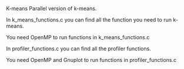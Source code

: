 K-means
Parallel version of k-means.

In k_means_functions.c you can find all the function you need to run k-means.

You need OpenMP to run functions in k_means_functions.c

In profiler_functions.c you can find all the profiler functions.

You need OpenMP and Gnuplot to run functions in profiler_functions.c



